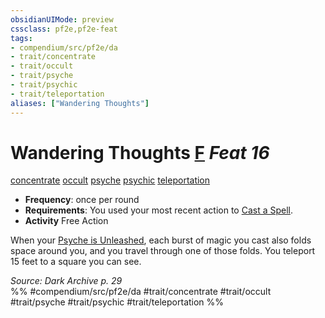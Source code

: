 ```yaml
---
obsidianUIMode: preview
cssclass: pf2e,pf2e-feat
tags:
- compendium/src/pf2e/da
- trait/concentrate
- trait/occult
- trait/psyche
- trait/psychic
- trait/teleportation
aliases: ["Wandering Thoughts"]
---
```

# Wandering Thoughts  [F](../../Rules/core-rulebook/chapter-9-playing-the-game.md#Actions "Free Action") *Feat 16*  
[concentrate](../../Rules/traits/concentrate.md)  [occult](../../Rules/traits/occult.md)  [psyche](../../Rules/traits/psyche-da.md)  [psychic](../../Rules/traits/psychic-da.md)  [teleportation](../../Rules/traits/teleportation.md)  

- **Frequency**: once per round
- **Requirements**: You used your most recent action to [Cast a Spell](../../Rules/actions/cast-a-spell.md).
- **Activity** Free Action

When your [Psyche is Unleashed](../../Rules/actions/unleash-psyche-da.md), each burst of magic you cast also folds space around you, and you travel through one of those folds. You teleport 15 feet to a square you can see.

*Source: Dark Archive p. 29*  
%% #compendium/src/pf2e/da #trait/concentrate #trait/occult #trait/psyche #trait/psychic #trait/teleportation %%
